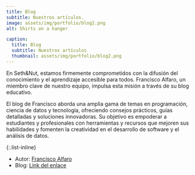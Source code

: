 ```yaml
---
title: Blog
subtitle: Nuestros artículos.
image: assets/img/portfolio/blog2.png
alt: Shirts on a hanger

caption:
  title: Blog
  subtitle: Nuestros artículos
  thumbnail: assets/img/portfolio/blog2.png
---
```


En Seth&Nut, estamos firmemente comprometidos con la difusión del conocimiento y el aprendizaje accesible para todos. Francisco Alfaro, un miembro clave de nuestro equipo, impulsa esta misión a través de su blog educativo.

El blog de Francisco aborda una amplia gama de temas en programación, ciencia de datos y tecnología, ofreciendo consejos prácticos, guías detalladas y soluciones innovadoras. Su objetivo es empoderar a estudiantes y profesionales con herramientas y recursos que mejoren sus habilidades y fomenten la creatividad en el desarrollo de software y el análisis de datos.


{:.list-inline}
- Autor: [Francisco Alfaro](https://fralfaro.github.io/portfolio/)
- Blog: [Link del enlace](https://fralfaro.github.io/blog/)

